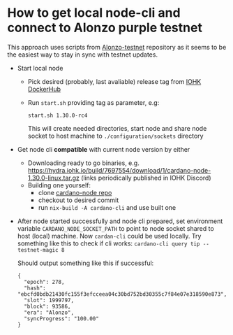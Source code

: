 # How to get local node-cli and connect to Alonzo purple testnet

This approach uses scripts from
[Alonzo-testnet](https://github.com/input-output-hk/Alonzo-testnet/tree/main/Alonzo-solutions/exercise1/docker) repository as it seems to be the easiest way to stay in sync with testnet updates.

* Start local node
  * Pick desired (probably, last avaliable) release tag from [IOHK DockerHub](https://hub.docker.com/r/inputoutput/cardano-node/tags)
  * Run `start.sh` providing tag as parameter, e.g:

      ```
      start.sh 1.30.0-rc4
      ```

      This will create needed directories, start node and share node socket to host machine to `./configuration/sockets` directory
* Get node cli **compatible** with current node version by either
  * Downloading ready to go binaries, e.g. <https://hydra.iohk.io/build/7697554/download/1/cardano-node-1.30.0-linux.tar.gz> (links periodically published in IOHK Discord)
  * Building one yourself:
    * clone [cardano-node repo](https://github.com/input-output-hk/cardano-node)
    * checkout to desired commit
    * run `nix-build -A cardano-cli` and use built one
* After node started successfully and node cli prepared, set environment variable `CARDANO_NODE_SOCKET_PATH` to point to node socket shared to host (local) machine. Now `cardan-cli` could be used locally. Try something like this to check if cli works: `cardano-cli query tip --testnet-magic 8`

  Should output something like this if successful:

  ```
  {
    "epoch": 278,
    "hash": "ebcfd0bdb21430fc155f3efcceea04c30bd752bd30355c7f84e07e318590e873",
    "slot": 1999797,
    "block": 93586,
    "era": "Alonzo",
    "syncProgress": "100.00"
  }

```
